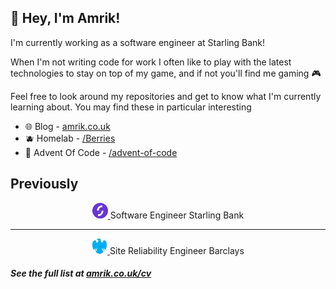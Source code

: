 ## 👋 Hey, I'm Amrik!

I'm currently working as a software engineer at Starling Bank!

When I'm not writing code for work I often like to play with the latest technologies to stay on top of my game, and if not you'll find me gaming 🎮

Feel free to look around my repositories and get to know what I'm currently learning about. You may find these in particular interesting

- 🌐 Blog - [amrik.co.uk](https://amrik.co.uk)
- 🫐 Homelab - [/Berries](https://github.com/AmrikSD/Berries)
- 🎅 Advent Of Code - [/advent-of-code](https://github.com/AmrikSD/advent-of-code)

## Previously

<div align="center">
    <a href="https://starlingbank.com">
        <img height=25 src="./logos/starling.svg">
    </a>
    <span>Software Engineer</span>
    <span>Starling Bank</span>
    <hr />
    <a href="https://home.barclays">
        <img height=25 src="./logos/barclays.svg">
    </a>
    <span>Site Reliability Engineer</span>
    <span>Barclays</span>
</div>

##### See the full list at [amrik.co.uk/cv](https://amrik.co.uk/cv)
